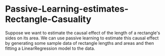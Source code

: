 # Passive-Learning-estimates-Rectangle-Casuality
Suppose we want to estimate the causal effect of the length of a rectangle's sides on its area. We can use passive learning to estimate this causal effect by generating some sample data of rectangle lengths and areas and then fitting a LinearRegression model to the data.
